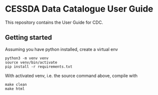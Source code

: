 # CESSDA Data Catalogue User Guide

This repository contains the User Guide for CDC.

## Getting started

Assuming you have python installed, create a virtual env

```
python3 -m venv venv
source venv/bin/activate
pip install -r requirements.txt
```

With activated venv, i.e. the source command above, compile with

```
make clean
make html
```

